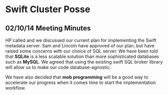 Swift Cluster Posse
===================

## 02/10/14 Meeting Minutes

HP called and we discussed our current plan for implementing the Swift metadata
server. Sam and Lincoln have approved of our plan, but have raised some
concerns with our choice of SQL server. We have been told that __SQLite__ is a less
scalable solution than more sophisticated databases such as __MySQL__. We 
agreed that using the existing swift SQL broker library will allow us to make 
our code database-agnostic.

We have also decided that __mob programming__ will be a good way to accelerate our
progress when it comes time to start the implementation workflow. 

